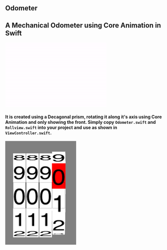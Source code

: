 ## Odometer

## A Mechanical Odometer using Core Animation in Swift

![](./odometer.gif)

#### It is created using a Decagonal prism, rotating it along it's axis using Core Animation and only showing the front. Simply copy `Odometer.swift` and `Rollview.swift` into your project and use as shown in `ViewController.swift`.

![](./raw.png)
